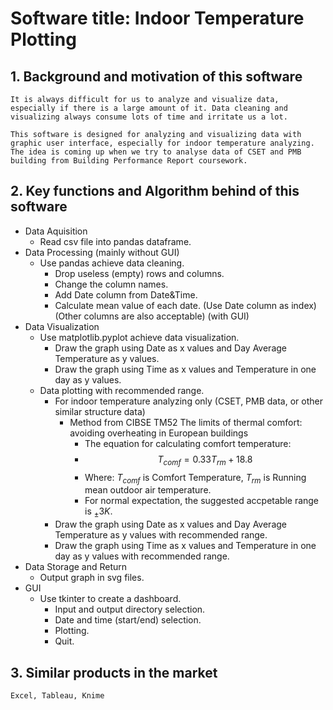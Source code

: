 # Software title: Indoor Temperature Plotting

## 1. Background and motivation of this software
    It is always difficult for us to analyze and visualize data, especially if there is a large amount of it. Data cleaning and visualizing always consume lots of time and irritate us a lot.

    This software is designed for analyzing and visualizing data with graphic user interface, especially for indoor temperature analyzing. The idea is coming up when we try to analyse data of CSET and PMB building from Building Performance Report coursework.
## 2. Key functions and Algorithm behind of this software
* Data Aquisition
  * Read csv file into pandas dataframe.
* Data Processing (mainly without GUI)
  * Use pandas achieve data cleaning.
    * Drop useless (empty) rows and columns.
    * Change the column names.
    * Add Date column from Date&Time.
    * Calculate mean value of each date. (Use Date column as index) (Other columns are also acceptable) (with GUI)
* Data Visualization
  * Use matplotlib.pyplot achieve data visualization.
    * Draw the graph using Date as x values and Day Average Temperature as y values.
    * Draw the graph using Time as x values and Temperature in one day as y values.
  * Data plotting with recommended range.
    * For indoor temperature analyzing only (CSET, PMB data, or other similar structure data)
      * Method from CIBSE TM52 The limits of thermal comfort: avoiding overheating in European buildings
        * The equation for calculating comfort temperature:
        * $$ T_{comf}=0.33T_{rm}+18.8 $$
        * Where: $T_{comf}$ is Comfort Temperature, $T_{rm}$ is Running mean outdoor air temperature.
        * For normal expectation, the suggested accpetable range is $_{\pm }3K$.
    * Draw the graph using Date as x values and Day Average Temperature as y values with recommended range.
    * Draw the graph using Time as x values and Temperature in one day as y values with recommended range.
* Data Storage and Return
  * Output graph in svg files.
* GUI
  * Use tkinter to create a dashboard.
    * Input and output directory selection.
    * Date and time (start/end) selection.
    * Plotting.
    * Quit.
## 3. Similar products in the market
    Excel, Tableau, Knime